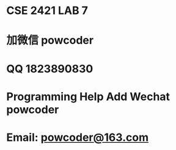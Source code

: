 # CSE 2421 LAB 7
# 加微信 powcoder

# QQ 1823890830

# Programming Help Add Wechat powcoder

# Email: powcoder@163.com

